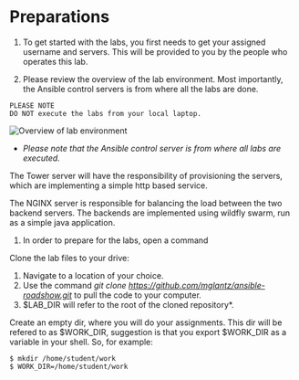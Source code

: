 # Preparations

1. To get started with the labs, you first needs to get your assigned username and servers. This will be provided to you by the people who operates this lab.

2. Please review the overview of the lab environment. Most importantly, the Ansible control servers is from where all the labs are done.
```
PLEASE NOTE
DO NOT execute the labs from your local laptop.
```

![Overview of lab environment](demo-env.png)

* _Please note that the Ansible control server is from where all labs are executed._

The Tower server will have the responsibility of provisioning the servers, which are implementing a simple http based service.

The NGINX server is responsible for balancing the load between the two backend servers. The backends are implemented using wildfly swarm, run as a simple java application.

1. In order to prepare for the labs, open a command

Clone the lab files to your drive:
1. Navigate to a location of your choice.
2. Use the command *git clone https://github.com/mglantz/ansible-roadshow.git* to pull the code to your computer.
3. $LAB_DIR will refer to the root of the cloned repository*.

Create an empty dir, where you will do your assignments. This dir will be refered to as $WORK_DIR, suggestion is that you export $WORK_DIR as a variable in your shell. So, for example:
```
$ mkdir /home/student/work
$ WORK_DIR=/home/student/work
```
